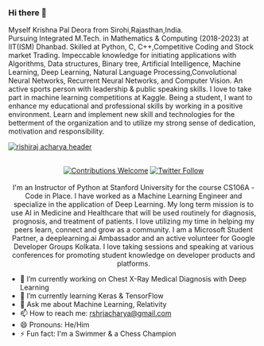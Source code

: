 ### Hi there 👋

<!--
**krishnapalS/krishnapalS** is a ✨ _special_ ✨ repository because its `README.md` (this file) appears on your GitHub profile.

Here are some ideas to get you started:

- 🔭 I’m currently working on ...
- 🌱 I’m currently learning ...
- 👯 I’m looking to collaborate on ...
- 🤔 I’m looking for help with ...
- 💬 Ask me about ...
- 📫 How to reach me: ...
- 😄 Pronouns: ...
- ⚡ Fun fact: ...
-->
Myself Krishna Pal Deora from Sirohi,Rajasthan,India.\
Pursuing Integrated M.Tech. in Mathematics & Computing (2018-2023) at IIT(ISM) Dhanbad.
Skilled at Python, C, C++,Competitive Coding and Stock market Trading.
Impeccable knowledge for initiating applications with Algorithms, Data structures, Binary tree, Artificial Intelligence, Machine Learning, Deep Learning, Natural Language Processing,Convolutional Neural Networks, Recurrent Neural Networks, and Computer Vision.
An active sports person with leadership & public speaking skills. I love to take part in machine learning competitions at Kaggle. Being a student, I want to enhance my educational and professional skills by working in a positive environment. Learn and implement new skill and technologies for the betterment of the organization and to utilize my strong sense of dedication, motivation and responsibility.

[![rishiraj acharya header](https://drive.google.com/file/d/1I--S5jvV_48Gi6zfPAZzYf1URUYFiT-V/view?usp=sharing)](https://rishiraj-acharya.github.io/info/)
<p align="center">
<br/><a href="#contributing"><img alt="Contributions Welcome" src="https://img.shields.io/badge/contributions-welcome-brightgreen?style=for-the-badge&labelColor=black&logo=github"></a>  <a href="https://twitter.com/RishirajAcharya"><img alt="Twitter Follow" src="https://img.shields.io/twitter/follow/RishirajAcharya?style=for-the-badge&color=09f&labelColor=black&logo=twitter&label=@RishirajAcharya"></a><br/><br/>I'm an Instructor of Python at Stanford University for the course CS106A - Code in Place. I have worked as a Machine Learning Engineer and specialize in the application of Deep Learning. My long term mission is to use AI in Medicine and Healthcare that will be used routinely for diagnosis, prognosis, and treatment of patients. I love utilizing my time in helping my peers learn, connect and grow as a community. I am a Microsoft Student Partner, a deeplearning.ai Ambassador and an active volunteer for Google Developer Groups Kolkata. I love taking sessions and speaking at various conferences for promoting student knowledge on developer products and platforms.

</p>

- 🔭 I’m currently working on Chest X-Ray Medical Diagnosis with Deep Learning
- 🌱 I’m currently learning Keras & TensorFlow
- 💬 Ask me about Machine Learning, Relativity
- 📫 How to reach me: rshrjacharya@gmail.com
- 😄 Pronouns: He/Him
- ⚡ Fun fact: I'm a Swimmer & a Chess Champion
